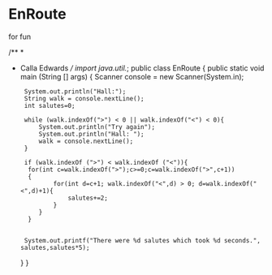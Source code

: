 # EnRoute
for fun

/**
 * 
 * Calla Edwards
 */
import java.util.*;
public class EnRoute
{
    public static void main (String [] args)
    {
        Scanner console = new Scanner(System.in);
        
        System.out.println("Hall:");
        String walk = console.nextLine();
        int salutes=0;
        
        while (walk.indexOf(">") < 0 || walk.indexOf("<") < 0){
            System.out.println("Try again");
            System.out.println("Hall: ");
            walk = console.nextLine();
        }
        
        if (walk.indexOf (">") < walk.indexOf ("<")){
         for(int c=walk.indexOf(">");c>=0;c=walk.indexOf(">",c+1))
         {
                for(int d=c+1; walk.indexOf("<",d) > 0; d=walk.indexOf("<",d)+1){
                    salutes+=2;
                }
            }
         }
        
        
        System.out.printf("There were %d salutes which took %d seconds.", salutes,salutes*5);
        
    }
}
